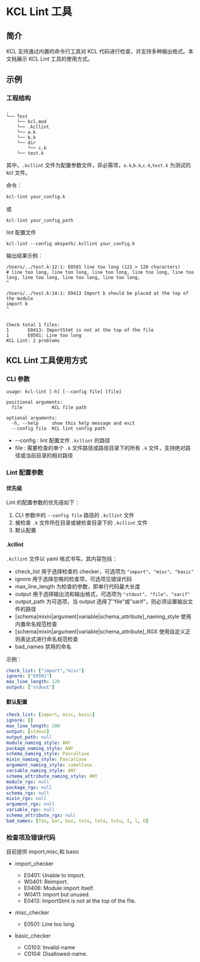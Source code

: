 # KCL Lint 工具

## 简介

KCL 支持通过内置的命令行工具对 KCL 代码进行检查，并支持多种输出格式。本文档展示 KCL Lint 工具的使用方式。

## 示例

### 工程结构

```
.
└── Test
    └── kcl.mod
    └── .kcllint
    └── a.k
    └── b.k
    └── dir
        └── c.k
    └── test.k
```

其中，`.kcllint` 文件为配置参数文件，非必需项，`a.k`,`b.k`,`c.k`,`test.k` 为测试的 kcl 文件。

命令：

```bash
kcl-lint your_config.k
```

或

```
kcl-lint your_config_path
```

lint 配置文件

```
kcl-lint --config abspath/.kcllint your_config.k
```

输出结果示例：

```
/Users/../test.k:12:1: E0501 line too long (122 > 120 characters)
# line too long, line too long, line too long, line too long, line too long, line too long, line too long, line too long,
^

/Users/../test.k:14:1: E0413 Import b should be placed at the top of the module
import b
^


Check total 1 files:
1       E0413: ImportStmt is not at the top of the file
1       E0501: Line too long
KCL Lint: 2 problems

```

## KCL Lint 工具使用方式

### CLI 参数

```
usage: kcl-lint [-h] [--config file] [file]

positional arguments:
  file           KCL file path

optional arguments:
  -h, --help     show this help message and exit
  --config file  KCL lint config path

```

+ --config : lint 配置文件 `.kcllint` 的路径
+ file : 需要检查的单个 `.k` 文件路径或路径目录下的所有 `.k` 文件，支持绝对路径或当前目录的相对路径

### Lint 配置参数

#### 优先级

Lint 的配置参数的优先级如下：

1. CLI 参数中的 `--config file` 路径的 `.kcllint` 文件
2. 被检查 `.k` 文件所在目录或被检查目录下的 `.kcllint` 文件
3. 默认配置

#### .kcllint

`.kcllint` 文件以 yaml 格式书写。其内容包括：

- check_list 用于选择检查的 checker，可选项为 `"import"`、`"misc"`、`"basic"`
- ignore 用于选择忽略的检查项，可选项见错误代码
- max_line_length 为检查的参数，即单行代码最大长度
- output 用于选择输出流和输出格式，可选项为 `"stdout"`、`"file"`、`"sarif"`
- output_path 为可选项，当 output 选择了"file"或"sarif"，则必须设置输出文件的路径
- [schema|mixin|argument|variable|schema_attribute]_naming_style 使用内置命名规范检查
- [schema|mixin|argument|variable|schema_attribute]_RGX 使用自定义正则表达式进行命名规范检查
- bad_names 禁用的命名

示例：

```yaml
check_list: ["import","misc"]
ignore: ["E0501"]
max_line_length: 120
output: ["stdout"]
```

#### 默认配置

```yaml
check_list: [import, misc, basic]
ignore: []
max_line_length: 200
output: [stdout]
output_path: null
module_naming_style: ANY
package_naming_style: ANY
schema_naming_style: PascalCase
mixin_naming_style: PascalCase
argument_naming_style: camelCase
variable_naming_style: ANY
schema_attribute_naming_style: ANY
module_rgx: null
package_rgx: null
schema_rgx: null
mixin_rgx: null
argument_rgx: null
variable_rgx: null
schema_attribute_rgx: null
bad_names: [foo, bar, baz, toto, tata, tutu, I, l, O]
```

### 检查项及错误代码

目前提供 import,misc,和 basic

- import_checker

  - E0401: Unable to import.
  - W0401: Reimport.
  - E0406: Module import itself.
  - W0411: Import but unused.
  - E0413: ImportStmt is not at the top of the file.
- misc_checker

  - E0501: Line too long.
- basic_checker

  - C0103: Invalid-name
  - C0104: Disallowed-name.
